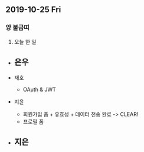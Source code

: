 ## 2019-10-25 Fri
### 앙 불금띠

1. 오늘 한 일
- 은우
    - 

- 재호
    - OAuth & JWT

- 지윤
  - 회원가입 폼 + 유효성 + 데이터 전송 완료 -> CLEAR!
  - 프로필 폼

- 지은
  - 